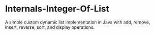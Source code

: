 # Internals-Integer-Of-List
A simple custom dynamic list implementation in Java with add, remove, insert, reverse, sort, and display operations.
